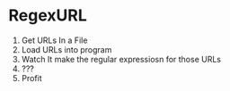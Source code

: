 # RegexURL

1. Get URLs In a File
2. Load URLs into program
3. Watch It make the regular expressiosn for those URLs
4. ???
5. Profit
